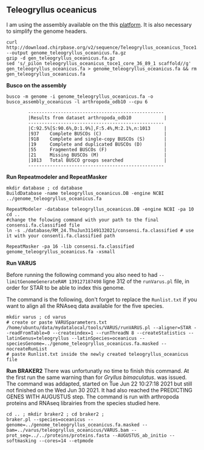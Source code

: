 ## Teleogryllus oceanicus

I am using the assembly available on the this [platform](http://download.chirpbase.org/v2/features/). It is also necessary to simplify the genome headers.
```
curl http://download.chirpbase.org/v2/sequence/Teleogryllus_oceanicus_Toce1.scaffolds.fa.gz --output genome_teleogryllus_oceanicus.fa.gz
gzip -d gen_teleogryllus_oceanicus.fa.gz 
sed 's/_pilon teleogryllus_oceanicus_toce1_core_36_89_1 scaffold//g' gen_teleogryllus_oceanicus.fa > genome_teleogryllus_oceanicus.fa && rm gen_teleogryllus_oceanicus.fa
```

**Busco on the assembly**
```
busco -m genome -i genome_teleogryllus_oceanicus.fa -o busco_assembly_oceanicus -l arthropoda_odb10 --cpu 6
```
```
        --------------------------------------------------
        |Results from dataset arthropoda_odb10            |
        --------------------------------------------------
        |C:92.5%[S:90.6%,D:1.9%],F:5.4%,M:2.1%,n:1013     |
        |937    Complete BUSCOs (C)                       |
        |918    Complete and single-copy BUSCOs (S)       |
        |19     Complete and duplicated BUSCOs (D)        |
        |55     Fragmented BUSCOs (F)                     |
        |21     Missing BUSCOs (M)                        |
        |1013   Total BUSCO groups searched               |
        --------------------------------------------------
```

**Run Repeatmodeler and RepeatMasker** 

```
mkdir database ; cd database 
BuildDatabase -name teleogryllus_oceanicus.DB -engine NCBI ../genome_teleogryllus_oceanicus.fa

RepeatModeler -database teleogryllus_oceanicus.DB -engine NCBI -pa 10
cd .. 
#change the folowing command with your path to the final consensi.fa.classified file 
ln -s ./database/RM_24.ThuJun31149132021/consensi.fa.classified # use it with your consenti.fa.classified path 

RepeatMasker -pa 16 -lib consensi.fa.classified genome_teleogryllus_oceanicus.fa -xsmall
```

**Run VARUS**  

Before running the following command you also need to had `--limitGenomeGenerateRAM 139127187498` ligne 312 of the `runVarus.pl` file, in order for STAR to be able to index this genome. 

The command is the following, don't forget to replace the `Runlist.txt` if you want to align all the RNAseq data available for the five species.

```
mkdir varus ; cd varus 
# create or paste VARUSparameters.txt
/home/ubuntu/data/mydatalocal/tools/VARUS/runVARUS.pl --aligner=STAR --readFromTable=0 --createindex=1 --runThreadN 8 --createStatistics --latinGenus=teleogryllus --latinSpecies=oceanicus --speciesGenome=../genome_teleogryllus_oceanicus.fa.masked --nocreateRunList
# paste Runlist.txt inside the newly created teleogryllus_oceanicus file
```

**Run BRAKER2** 
There was unfortunatly no time to finish this command. At the first run the same warning than for _Gryllus bimaculatus_. was issued. The command was addapted, started on Tue Jun 22 10:27:18 2021 but still not finished on the Wed Jun 30 2021. It had also reached the PREDICTING GENES WITH AUGUSTUS step.
The command is run with arthropoda proteins and RNAseq librairies from the species studied here. 
```
cd .. ; mkdir braker2 ; cd braker2 ;
braker.pl --species=oceanicus --genome=../genome_teleogryllus_oceanicus.fa.masked --bam=../varus/teleogryllus_oceanicus/VARUS.bam --prot_seq=../../proteins/proteins.fasta --AUGUSTUS_ab_initio --softmasking --cores=14 --etpmode 
```